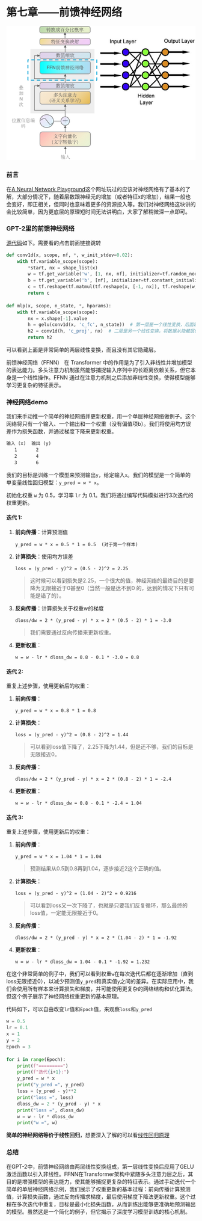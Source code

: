 # 第七章——前馈神经网络

<img src="../assets/image-20240424204837275.png" alt="前馈神经网络" width="550" />

### 前言

在[A Neural Network Playground](https://playground.tensorflow.org/)这个网址玩过的应该对神经网络有了基本的了解，大部分情况下，随着层数跟神经元的增加（或者特征x的增加），结果一般也会变好，即正相关，但同时也意味着更多的资源投入等。我们对神经网络这块讲的会比较简单，因为更底层的原理短时间无法讲明白，大家了解稍微深一点即可。



### GPT-2里的前馈神经网络

[源代码](https://github.com/openai/gpt-2/blob/master/src/model.py)如下。需要看的点击前面链接跳转

~~~python
def conv1d(x, scope, nf, *, w_init_stdev=0.02):
    with tf.variable_scope(scope):
        *start, nx = shape_list(x)
        w = tf.get_variable('w', [1, nx, nf], initializer=tf.random_normal_initializer(stddev=w_init_stdev))  # 训练中更新的权重w
        b = tf.get_variable('b', [nf], initializer=tf.constant_initializer(0))  # 训练中更新的偏值项b
        c = tf.reshape(tf.matmul(tf.reshape(x, [-1, nx]), tf.reshape(w, [-1, nf]))+b, start+[nf])
        return c
      
def mlp(x, scope, n_state, *, hparams):
    with tf.variable_scope(scope):
        nx = x.shape[-1].value
        h = gelu(conv1d(x, 'c_fc', n_state))  # 第一层是一个线性变换，后面跟着一个GELU激活函数
        h2 = conv1d(h, 'c_proj', nx)  # 二层是另一个线性变换，将数据从隐藏层的维度映射回原始维度
        return h2
~~~

可以看到上面是非常简单的两层线性变换，而且没有其它隐藏层。

前馈神经网络（FFNN） 在 Transformer 中的作用是为了引入非线性并增加模型的表达能力。多头注意力机制虽然能够捕捉输入序列中的长距离依赖关系，但它本身是一个线性操作。FFNN 通过在注意力机制之后添加非线性变换，使得模型能够学习更复杂的特征表示。



### 神经网络demo

我们来手动推一个简单的神经网络并更新权重，用一个单层神经网络做例子。这个网络将只有一个输入、一个输出和一个权重（没有偏值项b）。我们将使用均方误差作为损失函数，并通过梯度下降来更新权重。

~~~markdown
输入 (x)  输出 (y)
   1       2
   2       4
   3       6
~~~

我们的目标是训练一个模型来预测输出`y`，给定输入`x`。我们的模型是一个简单的单变量线性回归模型：`y_pred = w * x`。

初始化权重 `w` 为 0.5，学习率 `lr` 为 0.1。我们将通过编写代码模拟进行3次迭代的权重更新。

#### 迭代 1:

1. **前向传播**：计算预测值

   ```
   y_pred = w * x = 0.5 * 1 = 0.5  (对于第一个样本)
   ```

2. **计算损失**：使用均方误差

   ```
   loss = (y_pred - y)^2 = (0.5 - 2)^2 = 2.25
   ```

   > 这时候可以看到损失是2.25，一个很大的值，神经网络的最终目的是要降为无限接近于0甚至0（当然一般是达不到0 的，达到的情况下只有可能是错了的）。

3. **反向传播**：计算损失关于权重w的梯度

   ```
   dloss/dw = 2 * (y_pred - y) * x = 2 * (0.5 - 2) * 1 = -3.0
   ```

   > 我们需要通过反向传播来更新权重。

4. **更新权重**：

   ```
   w = w - lr * dloss_dw = 0.8 - 0.1 * -3.0 = 0.8
   ```

#### 迭代 2:

重复上述步骤，使用更新后的权重：

1. **前向传播**：

   ```
   y_pred = w * x = 0.8 * 1 = 0.8
   ```

2. **计算损失**：

   ```
   loss = (y_pred - y)^2 = (0.8 - 2)^2 = 1.44
   ```

   > 可以看到loss值下降了，2.25下降为1.44，但是还不够，我们的目标是无限接近0。

3. **反向传播**：

   ```
   dloss/dw = 2 * (y_pred - y) * x = 2 * (0.8 - 2) * 1 = -2.4
   ```

4. **更新权重**：

   ```
   w = w - lr * dloss_dw = 0.8 - 0.1 * -2.4 = 1.04
   ```

#### 迭代 3:

重复上述步骤，使用更新后的权重：

1. **前向传播**：

   ```
   y_pred = w * x = 1.04 * 1 = 1.04
   ```

   > 预测结果从0.5到0.8再到1.04，逐步接近2这个正确的值。

2. **计算损失**：

   ```
   loss = (y_pred - y)^2 = (1.04 - 2)^2 = 0.9216
   ```

   > 可以看到loss又一次下降了，也就是只要我们反复循环，那么最终的loss值，一定能无限接近于0。

3. **反向传播**：

   ```
   dloss/dw = 2 * (y_pred - y) * x = 2 * (1.04 - 2) * 1 = -1.92
   ```

4. **更新权重**：

   ```
   w = w - lr * dloss_dw = 1.04 - 0.1 * -1.92 = 1.232
   ```

在这个非常简单的例子中，我们可以看到权重`w`在每次迭代后都在逐渐增加（直到loss无限接近0），以减少预测值`y_pred`和真实值`y`之间的差异。在实际应用中，我们会使用所有样本来计算损失和梯度，并可能使用更复杂的网络结构和优化算法。但这个例子展示了神经网络权重更新的基本原理。

代码如下，可以自由改变`lr`值和`Epoch`值，来观察`loss`和`y_pred`

~~~python
w = 0.5
lr = 0.1
x = 1
y = 2
Epoch = 3

for i in range(Epoch):
    print(f"=========")
    print(f"迭代{i+1}:")
    y_pred = w * x
    print("y_pred =", y_pred)
    loss = (y_pred - y)**2
    print("loss =", loss)
    dloss_dw = 2 * (y_pred - y) * x
    print("loss =", dloss_dw)
    w = w - lr * dloss_dw
    print("w =", w)
~~~

**简单的神经网络等价于线性回归**，想要深入了解的可以看[线性回归原理](https://github.com/ben1234560/AiLearning-Theory-Applying/blob/53ad238b5b7dbb5c39520401de2f10208825e4f9/%E6%9C%BA%E5%99%A8%E5%AD%A6%E4%B9%A0%E7%AE%97%E6%B3%95%E5%8E%9F%E7%90%86%E5%8F%8A%E6%8E%A8%E5%AF%BC/%E7%AC%AC%E4%B8%80%E7%AB%A0%E2%80%94%E2%80%94%E7%BA%BF%E6%80%A7%E5%9B%9E%E5%BD%92%E5%8E%9F%E7%90%86.md)

### 总结

在GPT-2中，前馈神经网络由两层线性变换组成，第一层线性变换后应用了GELU激活函数以引入非线性。FFNN在Transformer架构中紧随多头注意力层之后，其目的是增强模型的表达能力，使其能够捕捉更复杂的特征表示。通过手动迭代一个简单的单层神经网络示例，我们展示了权重更新的基本过程：前向传播计算预测值，计算损失函数，通过反向传播求梯度，最后使用梯度下降法更新权重。这个过程在多次迭代中重复，目标是最小化损失函数，从而训练出能够更准确地预测输出的模型。虽然这是一个简化的例子，但它揭示了深度学习模型训练的核心机制。

